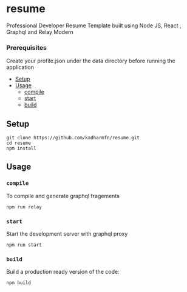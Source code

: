 # resume
Professional Developer Resume Template built using Node JS, React , Graphql and Relay Modern

### Prerequisites
Create your profile.json under the data directory before running the application

* [Setup](#setup)
* [Usage](#usage)
  * [compile](#compile)
  * [start](#start)
  * [build](#build)

## Setup

```
git clone https://github.com/kadharmfn/resume.git
cd resume
npm install
```

## Usage

### `compile`
To compile and generate graphql fragements
```
npm run relay
```

### `start`
Start the development server with graphql proxy 
```
npm run start
```

### `build`
Build a production ready version of the code:
```
npm build
```
